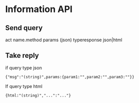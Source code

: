 # Information API

## Send query

act name.method
params (json)
typeresponse json|html

## Take reply

if query type json

```
{"msg":"(string)",params:{param1:"",param2:"",param3:""}}
```

If query type html

```
{html:"(string)","...":"..."}
```
